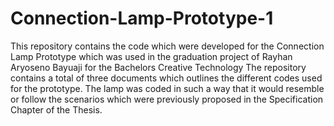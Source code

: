 # Connection-Lamp-Prototype-1
This repository contains the code which were developed for the Connection Lamp Prototype which was used in the graduation project of Rayhan Aryoseno Bayuaji for the Bachelors Creative Technology
The repository contains a total of three documents which outlines the different codes used for the prototype.
The lamp was coded in such a way that it would resemble or follow the scenarios which were previously proposed in the Specification Chapter of the Thesis. 
